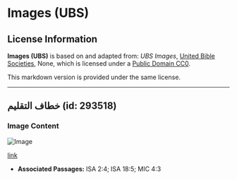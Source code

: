 # Images (UBS)

## License Information

**Images (UBS)** is based on and adapted from: _UBS Images_, [United Bible Societies](https://unitedbiblesocieties.org/), None, which is licensed under a [Public Domain CC0](https://creativecommons.org/public-domain/cc0/).

This markdown version is provided under the same license.



--------------------------------

## خطاف التقليم (id: 293518)

### Image Content

![Image](https://cdn.aquifer.bible/aquifer-content/resources/Media/WEB-0332_pruning_hook.jpg)

[link](https://cdn.aquifer.bible/aquifer-content/resources/Media/WEB-0332_pruning_hook.jpg)

* **Associated Passages:** ISA 2:4; ISA 18:5; MIC 4:3

